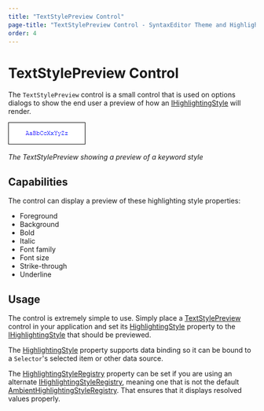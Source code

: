 ```yaml
---
title: "TextStylePreview Control"
page-title: "TextStylePreview Control - SyntaxEditor Theme and Highlighting Style Features"
order: 4
---
```

# TextStylePreview Control

The `TextStylePreview` control is a small control that is used on options dialogs to show the end user a preview of how an [IHighlightingStyle](xref:@ActiproUIRoot.Controls.SyntaxEditor.Highlighting.IHighlightingStyle) will render.

![Screenshot](../../images/text-style-preview.png)

*The TextStylePreview showing a preview of a keyword style*

## Capabilities

The control can display a preview of these highlighting style properties:

- Foreground
- Background
- Bold
- Italic
- Font family
- Font size
- Strike-through
- Underline

## Usage

The control is extremely simple to use.  Simply place a [TextStylePreview](xref:@ActiproUIRoot.Controls.SyntaxEditor.TextStylePreview) control in your application and set its [HighlightingStyle](xref:@ActiproUIRoot.Controls.SyntaxEditor.TextStylePreview.HighlightingStyle) property to the [IHighlightingStyle](xref:@ActiproUIRoot.Controls.SyntaxEditor.Highlighting.IHighlightingStyle) that should be previewed.

The [HighlightingStyle](xref:@ActiproUIRoot.Controls.SyntaxEditor.TextStylePreview.HighlightingStyle) property supports data binding so it can be bound to a `Selector`'s selected item or other data source.

The [HighlightingStyleRegistry](xref:@ActiproUIRoot.Controls.SyntaxEditor.TextStylePreview.HighlightingStyleRegistry) property can be set if you are using an alternate [IHighlightingStyleRegistry](xref:@ActiproUIRoot.Controls.SyntaxEditor.Highlighting.IHighlightingStyleRegistry), meaning one that is not the default [AmbientHighlightingStyleRegistry](xref:@ActiproUIRoot.Controls.SyntaxEditor.Highlighting.AmbientHighlightingStyleRegistry).  That ensures that it displays resolved values properly.
